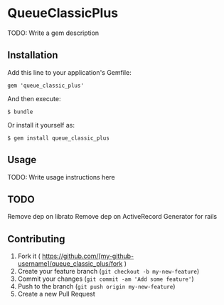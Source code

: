 # QueueClassicPlus

TODO: Write a gem description

## Installation

Add this line to your application's Gemfile:

    gem 'queue_classic_plus'

And then execute:

    $ bundle

Or install it yourself as:

    $ gem install queue_classic_plus

## Usage

TODO: Write usage instructions here

## TODO

Remove dep on librato
Remove dep on ActiveRecord
Generator for rails

## Contributing

1. Fork it ( https://github.com/[my-github-username]/queue_classic_plus/fork )
2. Create your feature branch (`git checkout -b my-new-feature`)
3. Commit your changes (`git commit -am 'Add some feature'`)
4. Push to the branch (`git push origin my-new-feature`)
5. Create a new Pull Request
